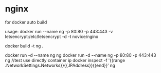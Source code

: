 # nginx
for docker auto build

usage:
docker run --name ng -p 80:80 -p 443:443 -v letsencrypt:/etc/letsencrypt -d -t novice/nginx

docker build -t ng .

docker run -d --name ng ng
docker run -d --name ng -p 80:80 -p 443:443 ng
//test use directly container ip
docker inspect -f '{{range .NetworkSettings.Networks}}{{.IPAddress}}{{end}}' ng